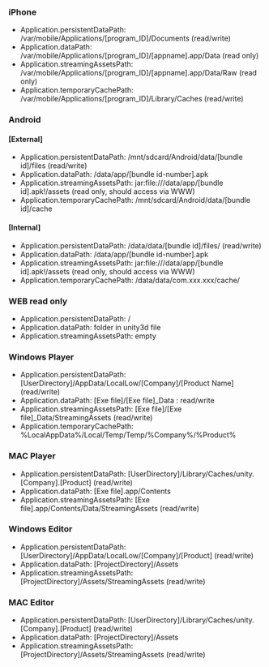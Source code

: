 ### iPhone

- Application.persistentDataPath: /var/mobile/Applications/[program_ID]/Documents (read/write)
- Application.dataPath: /var/mobile/Applications/[program_ID]/[appname].app/Data (read only)
- Application.streamingAssetsPath: /var/mobile/Applications/[program_ID]/[appname].app/Data/Raw (read only)
- Application.temporaryCachePath: /var/mobile/Applications/[program_ID]/Library/Caches (read/write)

### Android

#### [External]

- Application.persistentDataPath: /mnt/sdcard/Android/data/[bundle id]/files (read/write)
- Application.dataPath: /data/app/[bundle id-number].apk
- Application.streamingAssetsPath: jar:file:///data/app/[bundle id].apk!/assets (read only, should access via WWW)
- Application.temporaryCachePath: /mnt/sdcard/Android/data/[bundle id]/cache

#### [Internal]

- Application.persistentDataPath: /data/data/[bundle id]/files/ (read/write)
- Application.dataPath: /data/app/[bundle id-number].apk
- Application.streamingAssetsPath: jar:file:///data/app/[bundle id].apk!/assets (read only, should access via WWW)
- Application.temporaryCachePath: /data/data/com.xxx.xxx/cache/

### WEB read only

- Application.persistentDataPath: /
- Application.dataPath: folder in unity3d file
- Application.streamingAssetsPath: empty

### Windows Player

- Application.persistentDataPath: [UserDirectory]/AppData/LocalLow/[Company]/[Product Name] (read/write)
- Application.dataPath: [Exe file]/[Exe file]_Data : read/write
- Application.streamingAssetsPath: [Exe file]/[Exe file]_Data/StreamingAssets (read/write)
- Application.temporaryCachePath: %LocalAppData%/Local/Temp/Temp/%Company%/%Product%

### MAC Player

- Application.persistentDataPath: [UserDirectory]/Library/Caches/unity.[Company].[Product] (read/write)
- Application.dataPath: [Exe file].app/Contents
- Application.streamingAssetsPath: [Exe file].app/Contents/Data/StreamingAssets (read/write)

### Windows Editor

- Application.persistentDataPath: [UserDirectory]/AppData/LocalLow/[Company]/[Product] (read/write)
- Application.dataPath: [ProjectDirectory]/Assets
- Application.streamingAssetsPath: [ProjectDirectory]/Assets/StreamingAssets	(read/write)

### MAC Editor

- Application.persistentDataPath: [UserDirectory]/Library/Caches/unity.[Company].[Product] (read/write)
- Application.dataPath: [ProjectDirectory]/Assets
- Application.streamingAssetsPath: [ProjectDirectory]/Assets/StreamingAssets (read/write)
